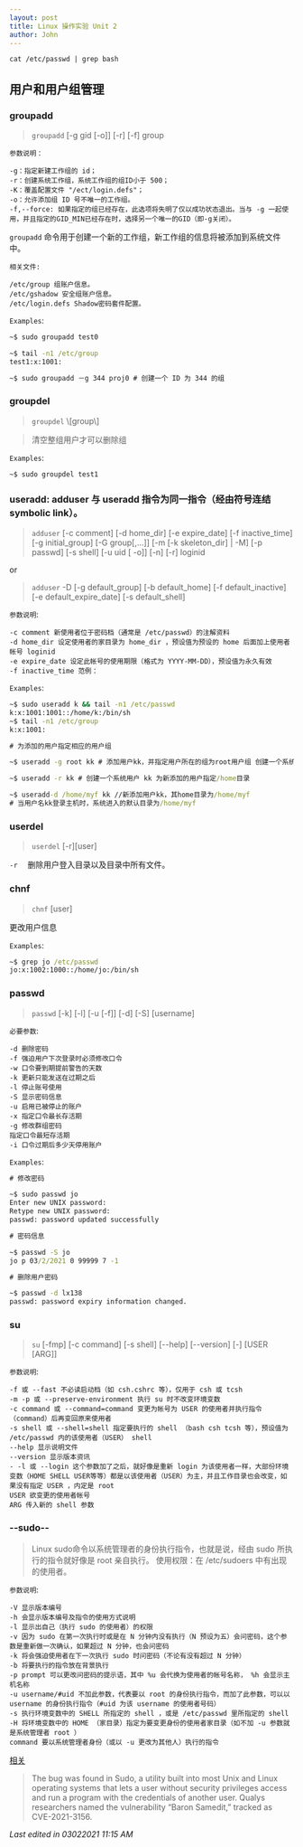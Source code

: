 ```yaml
---
layout: post
title: Linux 操作实验 Unit 2
author: John
---
```


```shell
cat /etc/passwd | grep bash
```

## 用户和用户组管理

### groupadd

> `groupadd` \[-g gid \[-o\]\] \[-r\] \[-f\] group

`参数说明：`

    -g：指定新建工作组的 id；
    -r：创建系统工作组，系统工作组的组ID小于 500；
    -K：覆盖配置文件 "/ect/login.defs"；
    -o：允许添加组 ID 号不唯一的工作组。
    -f,--force: 如果指定的组已经存在，此选项将失明了仅以成功状态退出。当与 -g 一起使用，并且指定的GID_MIN已经存在时，选择另一个唯一的GID（即-g关闭）。 
`groupadd` 命令用于创建一个新的工作组，新工作组的信息将被添加到系统文件中。

`相关文件:`

	/etc/group 组账户信息。
	/etc/gshadow 安全组账户信息。
	/etc/login.defs Shadow密码套件配置。
	
`Examples`:

```cmd
~$ sudo groupadd test0

~$ tail -n1 /etc/group
test1:x:1001:

~$ sudo groupadd －g 344 proj0 # 创建一个 ID 为 344 的组
```

### groupdel

> `groupdel` \\\[group\\\]

> 清空整组用户才可以删除组

`Examples`:

```cmd
~$ sudo groupdel test1
```

### useradd: adduser 与 useradd 指令为同一指令（经由符号连结 symbolic link）。

> `adduser` \[-c comment\] \[-d home_dir\] \[-e expire_date\] \[-f inactive_time\] \[-g initial_group\] \[-G group\[,...\]\] \[-m \[-k skeleton_dir\] \| -M\] \[-p passwd\] \[-s shell\] \[-u uid \[ -o\]\] \[-n\] \[-r\] loginid

or

> `adduser` -D \[-g default_group\] \[-b default_home\] \[-f default_inactive\] \[-e default_expire_date\] \[-s default_shell\]

`参数说明`:

    -c comment 新使用者位于密码档（通常是 /etc/passwd）的注解资料
    -d home_dir 设定使用者的家目录为 home_dir ，预设值为预设的 home 后面加上使用者帐号 loginid
    -e expire_date 设定此帐号的使用期限（格式为 YYYY-MM-DD），预设值为永久有效
    -f inactive_time 范例：

`Examples`:

```cmd
~$ sudo useradd k && tail -n1 /etc/passwd
k:x:1001:1001::/home/k:/bin/sh
~$ tail -n1 /etc/group
k:x:1001:

# 为添加的用户指定相应的用户组

~$ useradd -g root kk # 添加用户kk，并指定用户所在的组为root用户组 创建一个系统用户

~$ useradd -r kk # 创建一个系统用户 kk 为新添加的用户指定/home目录

~$ useradd-d /home/myf kk //新添加用户kk，其home目录为/home/myf
# 当用户名kk登录主机时，系统进入的默认目录为/home/myf
```

### userdel

> `userdel` \[-r\]\[user\]

`-r` 　删除用户登入目录以及目录中所有文件。

### chnf

> `chnf` \[user\]

更改用户信息

`Examples`:

```cmd
~$ grep jo /etc/passwd
jo:x:1002:1000::/home/jo:/bin/sh
```

### passwd

> `passwd` \[-k\] \[-l\] \[-u \[-f\]\] \[-d\] \[-S\] \[username\]

`必要参数`:

    -d 删除密码
    -f 强迫用户下次登录时必须修改口令
    -w 口令要到期提前警告的天数
    -k 更新只能发送在过期之后
    -l 停止账号使用
    -S 显示密码信息
    -u 启用已被停止的账户
    -x 指定口令最长存活期
    -g 修改群组密码
    指定口令最短存活期
    -i 口令过期后多少天停用账户
	
`Examples`:

```cmd
# 修改密码

~$ sudo passwd jo
Enter new UNIX password:
Retype new UNIX password:
passwd: password updated successfully

# 密码信息

~$ passwd -S jo
jo p 03/2/2021 0 99999 7 -1

# 删除用户密码

~$ passwd -d lx138 
passwd: password expiry information changed.
```

### su

> `su` \[-fmp\] \[-c command\] \[-s shell\] \[--help\] \[--version\] \[-\] \[USER \[ARG\]\]

`参数说明`:

    -f 或 --fast 不必读启动档（如 csh.cshrc 等），仅用于 csh 或 tcsh
    -m -p 或 --preserve-environment 执行 su 时不改变环境变数
    -c command 或 --command=command 变更为帐号为 USER 的使用者并执行指令（command）后再变回原来使用者
    -s shell 或 --shell=shell 指定要执行的 shell （bash csh tcsh 等），预设值为 /etc/passwd 内的该使用者（USER） shell
    --help 显示说明文件
    --version 显示版本资讯
    - -l 或 --login 这个参数加了之后，就好像是重新 login 为该使用者一样，大部份环境变数（HOME SHELL USER等等）都是以该使用者（USER）为主，并且工作目录也会改变，如果没有指定 USER ，内定是 root
    USER 欲变更的使用者帐号
    ARG 传入新的 shell 参数

### --sudo--

> Linux sudo命令以系统管理者的身份执行指令，也就是说，经由 sudo 所执行的指令就好像是 root 亲自执行。
> 使用权限：在 /etc/sudoers 中有出现的使用者。

`参数说明`:

    -V 显示版本编号
    -h 会显示版本编号及指令的使用方式说明
    -l 显示出自己（执行 sudo 的使用者）的权限
    -v 因为 sudo 在第一次执行时或是在 N 分钟内没有执行（N 预设为五）会问密码，这个参数是重新做一次确认，如果超过 N 分钟，也会问密码
    -k 将会强迫使用者在下一次执行 sudo 时问密码（不论有没有超过 N 分钟）
    -b 将要执行的指令放在背景执行
    -p prompt 可以更改问密码的提示语，其中 %u 会代换为使用者的帐号名称， %h 会显示主机名称
    -u username/#uid 不加此参数，代表要以 root 的身份执行指令，而加了此参数，可以以 username 的身份执行指令（#uid 为该 username 的使用者号码）
    -s 执行环境变数中的 SHELL 所指定的 shell ，或是 /etc/passwd 里所指定的 shell
    -H 将环境变数中的 HOME （家目录）指定为要变更身份的使用者家目录（如不加 -u 参数就是系统管理者 root ）
    command 要以系统管理者身份（或以 -u 更改为其他人）执行的指令

[相关](https://threatpost.com/sudo-bug-root-access-linux-2/163395/#:~:text=The%20bug%20was%20found%20in,as%20CVE%2D2021%2D3156.)

> The bug was found in Sudo, a utility built into most Unix and Linux operating systems that lets a user without security privileges access and run a program with the credentials of another user. Qualys researchers named the vulnerability “Baron Samedit,” tracked as CVE-2021-3156.

*Last edited in 03022021 11:15 AM*
